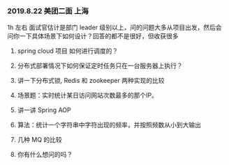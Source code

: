 ### 2019.8.22 美团二面  上海

1h 左右  面试官估计是部门 leader 级别以上，问的问题大多从项目出发，然后会问你一下具体场景下如何设计？回答的都不是很好，但收获很多

1. spring cloud 项目  如何进行调度的？

2. 分布式部署情况下如何保证定时任务只在一台服务器上执行？

3. 讲一下分布式锁, Redis 和 zookeeper 两种实现的比较

4. 场景题：实时统计某日访问网站次数最多的那个IP。

5. 讲一讲 Spring AOP

6. 算法：统计一个字符串中字符出现的频率，并按照频数从小到大输出

7. 几种 MQ 的比较

8. 你有什么想问的吗？

   


